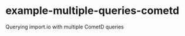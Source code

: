 example-multiple-queries-cometd
===============================

Querying import.io with multiple CometD queries
